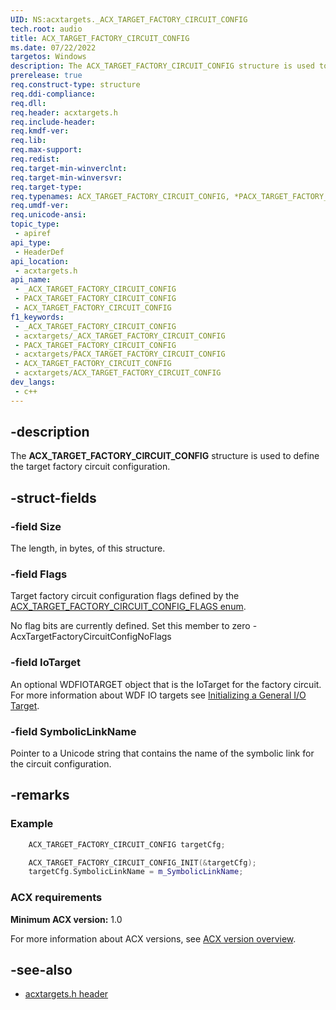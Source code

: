 ```yaml
---
UID: NS:acxtargets._ACX_TARGET_FACTORY_CIRCUIT_CONFIG
tech.root: audio
title: ACX_TARGET_FACTORY_CIRCUIT_CONFIG
ms.date: 07/22/2022
targetos: Windows
description: The ACX_TARGET_FACTORY_CIRCUIT_CONFIG structure is used to define the target factory circuit configuration. 
prerelease: true
req.construct-type: structure
req.ddi-compliance: 
req.dll: 
req.header: acxtargets.h
req.include-header: 
req.kmdf-ver: 
req.lib: 
req.max-support: 
req.redist: 
req.target-min-winverclnt: 
req.target-min-winversvr: 
req.target-type: 
req.typenames: ACX_TARGET_FACTORY_CIRCUIT_CONFIG, *PACX_TARGET_FACTORY_CIRCUIT_CONFIG
req.umdf-ver: 
req.unicode-ansi: 
topic_type:
 - apiref
api_type:
 - HeaderDef
api_location:
 - acxtargets.h
api_name:
 - _ACX_TARGET_FACTORY_CIRCUIT_CONFIG
 - PACX_TARGET_FACTORY_CIRCUIT_CONFIG
 - ACX_TARGET_FACTORY_CIRCUIT_CONFIG
f1_keywords:
 - _ACX_TARGET_FACTORY_CIRCUIT_CONFIG
 - acxtargets/_ACX_TARGET_FACTORY_CIRCUIT_CONFIG
 - PACX_TARGET_FACTORY_CIRCUIT_CONFIG
 - acxtargets/PACX_TARGET_FACTORY_CIRCUIT_CONFIG
 - ACX_TARGET_FACTORY_CIRCUIT_CONFIG
 - acxtargets/ACX_TARGET_FACTORY_CIRCUIT_CONFIG
dev_langs:
 - c++
---
```


## -description

The **ACX_TARGET_FACTORY_CIRCUIT_CONFIG** structure is used to define the target factory circuit configuration.

## -struct-fields

### -field Size

The length, in bytes, of this structure.

### -field Flags

Target factory circuit configuration flags defined by the [ACX_TARGET_FACTORY_CIRCUIT_CONFIG_FLAGS enum](ne-acxtargets-acx_target_factory_circuit_config_flags.md).

No flag bits are currently defined. Set this member to zero - AcxTargetFactoryCircuitConfigNoFlags

### -field IoTarget

An optional WDFIOTARGET object that is the IoTarget for the factory circuit. For more information about WDF IO targets see [Initializing a General I/O Target](/windows-hardware/drivers/wdf/initializing-a-general-i-o-target).

### -field SymbolicLinkName

Pointer to a Unicode string that contains the name of the symbolic link for the circuit configuration.

## -remarks

### Example

```cpp
    ACX_TARGET_FACTORY_CIRCUIT_CONFIG targetCfg;

    ACX_TARGET_FACTORY_CIRCUIT_CONFIG_INIT(&targetCfg);
    targetCfg.SymbolicLinkName = m_SymbolicLinkName; 
```

### ACX requirements

**Minimum ACX version:** 1.0

For more information about ACX versions, see [ACX version overview](/windows-hardware/drivers/audio/acx-version-overview).

## -see-also

- [acxtargets.h header](index.md)
 
